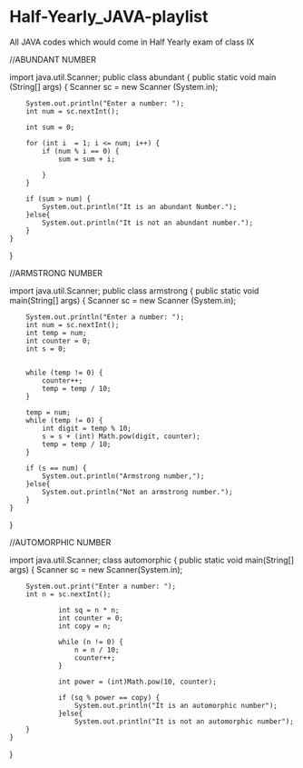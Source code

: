 # Half-Yearly_JAVA-playlist
All JAVA codes which would come in Half Yearly exam of class IX

//ABUNDANT NUMBER


import java.util.Scanner;
public class abundant {
    public static void main (String[] args) {
        Scanner sc = new Scanner (System.in);

        System.out.println("Enter a number: ");
        int num = sc.nextInt();

        int sum = 0;

        for (int i  = 1; i <= num; i++) {
            if (num % i == 0) {
                sum = sum + i;

            }
        }
        
        if (sum > num) {
            System.out.println("It is an abundant Number.");
        }else{
            System.out.println("It is not an abundant number.");
        }
    }
}

//ARMSTRONG NUMBER


import java.util.Scanner;
public class armstrong {
    public static void main(String[] args) {
        Scanner sc = new Scanner (System.in);

        System.out.println("Enter a number: ");
        int num = sc.nextInt();
        int temp = num;
        int counter = 0;
        int s = 0;

     
        while (temp != 0) {
            counter++;
            temp = temp / 10;
        }

        temp = num; 
        while (temp != 0) {
            int digit = temp % 10;
            s = s + (int) Math.pow(digit, counter);
            temp = temp / 10;
        }

        if (s == num) {
            System.out.println("Armstrong number,");
        }else{
            System.out.println("Not an armstrong number.");
        }
    }
}




//AUTOMORPHIC NUMBER

import java.util.Scanner;
class automorphic {
    public static void main(String[] args) {
        Scanner sc = new Scanner(System.in);

        System.out.print("Enter a number: ");
        int n = sc.nextInt();

                int sq = n * n;
                int counter = 0;
                int copy = n;

                while (n != 0) {
                    n = n / 10;
                    counter++;
                }

                int power = (int)Math.pow(10, counter);

                if (sq % power == copy) {
                    System.out.println("It is an automorphic number");
                }else{
                    System.out.println("It is not an automorphic number");
        }
    }
}
